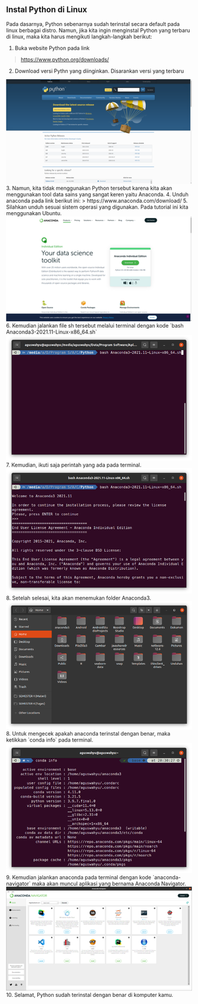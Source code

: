 ## Instal Python di Linux

Pada dasarnya, Python sebenarnya sudah terinstal secara default pada linux berbagai distro. Namun, jika kita ingin menginstal Python yang terbaru di linux, maka kita harus mengikuti langkah-langkah berikut:

1. Buka website Python pada link
  > https://www.python.org/downloads/
2. Download versi Pythn yang diinginkan. Disarankan versi yang terbaru
  <img src="./img/1.png"/>
3. Namun, kita tidak menggunakan Python tersebut karena kita akan menggunakan tool data sains yang sangat keren yaitu Anaconda.
4. Unduh anaconda pada link berikut ini:
  > https://www.anaconda.com/download/
5. Silahkan unduh sesuai sistem operasi yang digunakan. Pada tutorial ini kita menggunakan Ubuntu.
  <img src="./img/2.png"/>
6. Kemudian jalankan file sh tersebut melalui terminal dengan kode `bash Anaconda3-2021.11-Linux-x86_64.sh`
  <img src="./img/3.png"/>
7. Kemudian, ikuti saja perintah yang ada pada terminal.
  <img src="./img/4.png"/>
8. Setelah selesai, kita akan menemukan folder Anaconda3.
  <img src="./img/5.png"/>
8. Untuk mengecek apakah anaconda terinstal dengan benar, maka ketikkan `conda info` pada terminal.
  <img src="./img/6.png"/>
9. Kemudian jalankan anaconda pada terminal dengan kode `anaconda-navigator` maka akan muncul aplikasi yang bernama Anaconda Navigator.
  <img src="./img/7.png"/> 
10. Selamat, Python sudah terinstal dengan benar di komputer kamu.